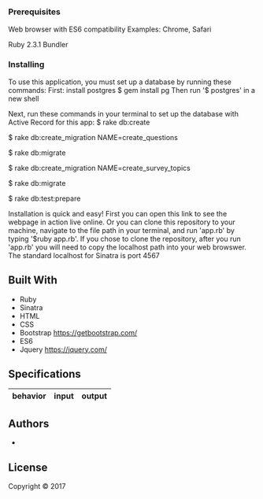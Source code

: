 # <!--PROJECT NAME HERE-->

<!--PROJECT DESCRIPTION HERE-->

### Prerequisites

Web browser with ES6 compatibility
Examples: Chrome, Safari

Ruby 2.3.1
Bundler

### Installing
To use this application, you must set up a database by running these commands:
First: install postgres
$ gem install pg
Then run  '$ postgres' in a new shell

Next, run these commands in your terminal to set up the database with Active Record for this app:
$ rake db:create
<!--create the table 'questions' with the columns 'question' and 'survey_topic_id'-->
$ rake db:create_migration NAME=create_questions
<!--check db folder to see migration success -->
$ rake db:migrate
<!--create the table 'survey_topics' with the column 'topic'-->
$ rake db:create_migration NAME=create_survey_topics
<!--check db folder to see migration success -->
$ rake db:migrate
<!--copy / mirror development database to a test database -->
$ rake db:test:prepare

Installation is quick and easy! First you can open this link <!--HEROKU LINK HERE--> to see the webpage in action live online. Or you can clone this repository to your machine, navigate to the file path in your terminal, and run 'app.rb' by typing '$ruby app.rb'. If you chose to clone the repository, after you run 'app.rb' you will need to copy the localhost path into your web browswer. The standard localhost for Sinatra is port 4567

## Built With

* Ruby
* Sinatra
* HTML
* CSS
* Bootstrap https://getbootstrap.com/
* ES6
* Jquery https://jquery.com/

## Specifications

| behavior |  input   |  output  |
|----------|:--------:|:--------:|
<!--SPECS GO HERE-->

## Authors

* <!--YOUR NAME HERE-->

## License

Copyright © 2017 <!--YOUR NAME HERE-->
